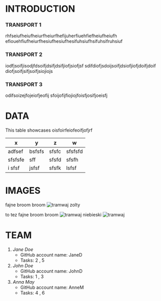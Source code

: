 # INTRODUCTION
   ### TRANSPORT 1
   rhfseiufheiufheiurfheiurfhefijuherfiuehfiefheiufheiufh
   efiouehfiufheiurfhesiufhesiufhesifuhsiufhsifuhsifruhsiuf
   ### TRANSPORT 2
   iodfjsoifjisodjfdsoifjdsifjdsifjiofjsiofjsf
   sdifdiofjsdoijsoifjdsiofjiofjdoifjdoif
   diofjsoifjsifjsoifjsiojiojs
   ### TRANSPORT 3
   odifsoizejfojeiofjeofij
   sfoijofijfiojiojfoisfjosifjoeisfj
# DATA
   This table showcases oisfoirfeiofeoifjofjrf
   
   | x | y | z | w |
   |---|---|---|---|
   | adfsef | bsfsfs | sfsfc | sfsfsfd |
   | sfsfsfe | sff | sfsfd | sfsfh |
   | i sfsf| jsfsf | sfsfk | lsfsf |

# IMAGES
fajne broom broom
![tramwaj zolty](https://plikimpi.krakow.pl/zalacznik/274924/4.jpg)

to tez fajne broom broom
![tramwaj niebieski](https://www.mpk.poznan.pl/wp-content/uploads/2025/04/Rozswietlony-wschodzacym-sloncem-niebieski-wagon.jpg)
![tramwaj](tramwaj.jpg)
   


# TEAM
1. *Jane Doe*
   - GitHub account name: JaneD
   - Tasks: 2 , 5
2. *John Doe*
   - GitHub account name: JohnD
   - Tasks: 1 , 3
3. *Anna May*
   - GitHub account name: AnneM
   - Tasks: 4 , 6

